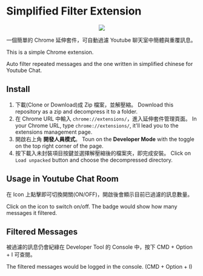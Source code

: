 # Simplified Filter Extension

<center><img src="https://i.imgur.com/slr2o7b.png"></center>

一個簡單的 Chrome 延伸套件，可自動過濾 Youtube 聊天室中簡體與重覆訊息。

This is a simple Chrome extension.

Auto filter repeated messages and the one written in simplified chinese for Youtube Chat.

## Install

1. 下載(Clone or Download)成 Zip 檔案，並解壓縮。
   Download this repository as a zip and decompress it to a folder.
2. 在 Chrome URL 中輸入 `chrome://extensions/`，進入延伸套件管理頁面。
   In your Chrome URL, type `chrome://extensions/`, it'll lead you to the extensions management page.
3. 開啟右上角 **開發人員模式**。
   Toun on the **Developer Mode** with the toggle on the top right corner of the page.
4. 按下載入未封裝項目按鍵並選擇解壓縮後的檔案夾，即完成安裝。
   Click on `Load unpacked`  button and choose the decompressed directory.

## Usage in Youtube Chat Room

在 Icon 上點擊即可切換開關(ON/OFF)，開啟後會顯示目前已過濾的訊息數量。

Click on the icon to switch on/off. The badge would show how many messages it filtered.

## Filtered Messages

被過濾的訊息仍會紀綠在 Developer Tool 的 Console 中，按下 CMD + Option + I 可查閱。

The filtered messages would be logged in the console. (CMD + Option + I)

